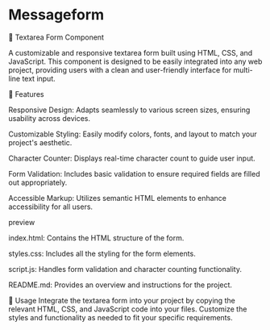 # Messageform
📝 Textarea Form Component

A customizable and responsive textarea form built using HTML, CSS, and JavaScript. This component is designed to be easily integrated into any web project, providing users with a clean and user-friendly interface for multi-line text input.

📌 Features

Responsive Design: Adapts seamlessly to various screen sizes, ensuring usability across devices.

Customizable Styling: Easily modify colors, fonts, and layout to match your project's aesthetic.

Character Counter: Displays real-time character count to guide user input.

Form Validation: Includes basic validation to ensure required fields are filled out appropriately.

Accessible Markup: Utilizes semantic HTML elements to enhance accessibility for all users.

preview

index.html: Contains the HTML structure of the form.

styles.css: Includes all the styling for the form elements.

script.js: Handles form validation and character counting functionality.

README.md: Provides an overview and instructions for the project.

📌 Usage Integrate the textarea form into your project by copying the relevant HTML, CSS, and JavaScript code into your files. Customize the styles and functionality as needed to fit your specific requirements.
